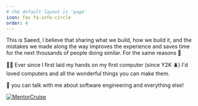 ```yaml
---
# the default layout is 'page'
icon: fas fa-info-circle
order: 4
---
```


This is Saeed, I believe that sharing what we build, how we build it, and the mistakes we made along the way improves the experience and saves time for the next thousands of people doing similar. For the same reasons 🤘

🧑‍💻 Ever since I first laid my hands on my first computer (since Y2K 🪲) I'd loved computers and all the wonderful things you can make them.

💬 you can talk with me about software engineering and everything else!

[![MentorCruise](https://cdn.mentorcruise.com/img/banner/sky-mentoring-badge.svg)](https://mentorcruise.com/mentor/saeedsalehi/)